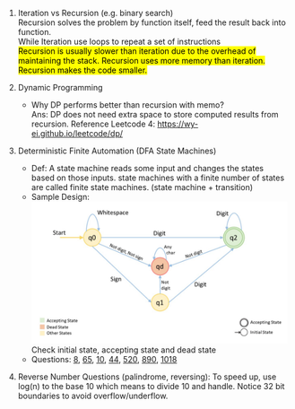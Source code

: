1. Iteration vs Recursion (e.g. binary search)
<br>Recursion solves the problem by function itself, feed the result back into function.
<br>While Iteration use loops to repeat a set of instructions
<br><mark>Recursion is usually slower than iteration due to the overhead of maintaining the stack. Recursion uses more 
memory than iteration. Recursion makes the code smaller.</mark>

2. Dynamic Programming 
   - Why DP performs better than recursion with memo?
    <br>Ans: DP does not need extra space to store computed results from recursion.
   Reference Leetcode 4: https://wy-ei.github.io/leetcode/dp/

3. Deterministic Finite Automation (DFA State Machines)
   - Def: A state machine reads some input and changes the states based on those inputs. state machines with a finite 
   number of states are called finite state machines. (state machine + transition)
   - Sample Design: ![state machine example.png](Diagram%2Fstate%20machine%20example.png)Check initial state, 
   accepting state and dead state
   - Questions: [8](https://leetcode.com/problems/string-to-integer-atoi/description/),
                [65](https://leetcode.com/problems/valid-number/),
                [10](https://leetcode.com/problems/regular-expression-matching/),
                [44](https://leetcode.com/problems/wildcard-matching/),
                [520](https://leetcode.com/problems/detect-capital/),
                [890](https://leetcode.com/problems/find-and-replace-pattern/),
                [1018](https://leetcode.com/problems/binary-prefix-divisible-by-5/)
4. Reverse Number Questions (palindrome, reversing): To speed up, use log(n) to the base 10 which means to divide 10 
and handle. Notice 32 bit boundaries to avoid overflow/underflow.